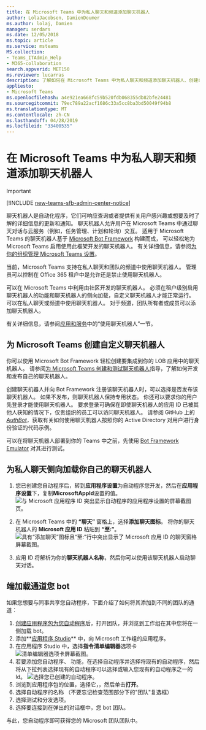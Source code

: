 ```yaml
---
title: 在 Microsoft Teams 中为私人聊天和频道添加聊天机器人
author: LolaJacobsen, DamienDoumer
ms.author: lolaj, Damien
manager: serdars
ms.date: 12/05/2018
ms.topic: article
ms.service: msteams
MS.collection:
- Teams_ITAdmin_Help
- M365-collaboration
search.appverid: MET150
ms.reviewer: lucarras
description: 了解如何在 Microsoft Teams 中为私人聊天和频道添加聊天机器人、创建自定义聊天机器人以及为私人聊天侧向加载你自己的聊天机器人。
appliesto:
- Microsoft Teams
ms.openlocfilehash: a4e921ea668fc59b520fdb068355db82bfe24481
ms.sourcegitcommit: 79ec789a22acf1686c33a5cc8ba3bd50049f94b8
ms.translationtype: MT
ms.contentlocale: zh-CN
ms.lasthandoff: 04/28/2019
ms.locfileid: "33400535"
---
```

<a name="add-bots-for-private-chats-and-channels-in-microsoft-teams"></a>在 Microsoft Teams 中为私人聊天和频道添加聊天机器人
==========================================================
> [!IMPORTANT]
> [!INCLUDE [new-teams-sfb-admin-center-notice](includes/new-teams-sfb-admin-center-notice.md)]

聊天机器人是自动化程序，它们可响应查询或者提供有关用户感兴趣或想要及时了解的详细信息的更新和通知。 聊天机器人允许用户在 Microsoft Teams 中通过聊天对话与云服务（例如，任务管理、计划和轮询）交互。 适用于 Microsoft Teams 的聊天机器人基于 [Microsoft Bot Framework](https://go.microsoft.com/fwlink/?linkid=854370) 构建而成， 可以轻松地为 Microsoft Teams 启用使用此框架开发的聊天机器人。 有关详细信息，请参阅[为你的组织管理 Microsoft Teams 设置](enable-features-office-365.md)。

当前，Microsoft Teams 支持在私人聊天和团队的频道中使用聊天机器人。 管理员可以控制在 Office 365 租户中是允许还是禁止使用聊天机器人。<span id="_T-Bot" class="anchor"></span>

可以在 Microsoft Teams 中利用由社区开发的聊天机器人。 必须在租户级别启用聊天机器人的功能和聊天机器人的侧向加载，自定义聊天机器人才能正常运行。 可以在私人聊天或频道中使用聊天机器人。 对于频道，团队所有者或成员可以添加聊天机器人。

有关详细信息，请参阅[应用和服务](https://support.office.com/article/Apps-and-services-cc1fba57-9900-4634-8306-2360a40c665b)中的“使用聊天机器人”一节。 




<a name="create-custom-bots-for-microsoft-teams"></a>为 Microsoft Teams 创建自定义聊天机器人
--------------------------------------

你可以使用 Microsoft Bot Framework 轻松创建要集成到你的 LOB 应用中的聊天机器人。 请参阅[为 Microsoft Teams 创建和测试聊天机器人](https://go.microsoft.com/fwlink/?linkid=854371)指导，了解如何开发和发布自己的聊天机器人。

创建聊天机器人并向 Bot Framework 注册该聊天机器人时，可以选择是否发布该聊天机器人。 如果不发布，则聊天机器人保持专用状态。 你还可以要求你的用户先登录才能使用聊天机器人。 要求登录可确保在即使聊天机器人的应用 ID 已被其他人获知的情况下，仅贵组织的员工可以访问聊天机器人。 请参阅 GitHub 上的 [*AuthBot*](https://go.microsoft.com/fwlink/?linkid=854372)，获取有关如何使用聊天机器人按照你的 Active Directory 对用户进行身份验证的代码示例。

可以在将聊天机器人部署到你的 Teams 中之前，先使用 [Bot Framework Emulator](https://go.microsoft.com/fwlink/?linkid=854373) 对其进行测试。

<a name="side-load-your-own-bot-for-private-chat"></a>为私人聊天侧向加载你自己的聊天机器人
---------------------------------------

1. 您已创建您自动程序后，转到**应用程序设置**为自动程序您开发，然后在**应用程序设置**下，复制**MicrosoftAppId**设置的值。![与 Microsoft 应用程序 ID 突出显示自动程序的应用程序设置的屏幕截图页。](media/Add_bots_for_private_chats_and_channels_in_Microsoft_Teams_image5.png)



2.  在 Microsoft Teams 中的 **“聊天”** 窗格上，选择**添加聊天图标**。 将你的聊天机器人的 **Microsoft 应用 ID** 粘贴到 **“至:”**。 ![具有“添加聊天”图标且“至:”行中突出显示了 Microsoft 应用 ID 的聊天窗格屏幕截图。](media/Add_bots_for_private_chats_and_channels_in_Microsoft_Teams_image6.png)



3.  应用 ID 将解析为你的**聊天机器人名称**，然后你可以使用该聊天机器人启动聊天对话。

<a name="side-load-your-bot-for-channels"></a>端加载通道您 bot
-----------------------------------

如果您想要与同事共享您自动程序，下面介绍了如何将其添加到不同的团队的通道：

1. [创建应用程序包为您自动程序](https://docs.microsoft.com/microsoftteams/platform/concepts/apps/apps-upload)后，打开团队，并浏览到工作组在其中您将在一侧加载 bot。
2. 添加**[应用程序 Studio](https://docs.microsoft.com/microsoftteams/platform/get-started/get-started-app-studio)** 中，向 Microsoft 工作组的应用程序。
3. 在应用程序 Studio 中，选择**指令清单编辑器**选项卡![清单编辑器选项卡屏幕截图。](media/Adding_Bot_To_Teams.png)
4. 若要添加您自动程序、 功能，在选择自动程序并选择将现有的自动程序，然后将从下拉列表选择现有的自动程序可以选择或输入您现有的自动程序之一的 Id。
![选择您已创建的自动程序。](media/Select_Existing_Bot.png)
5. 浏览到应用程序包的位置，选择它，，然后单击**打开**。
6. 选择自动程序的名称 （不要忘记检查范围部分下的"团队"复选框）
7. 选择测试和分发选项。
8. 选择要连接到在弹出的对话框中，您 bot 团队。

与此，您自动程序即可获得您的 Microsoft 团队团队中。
